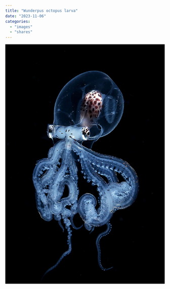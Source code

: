 ```yaml
---
title: "Wunderpus octopus larva"
date: "2023-11-06"
categories: 
  - "images"
  - "shares"
---
```


![](octopus.jpg "[Via Massimo](https://twitter.com/Rainmaker1973/status/1720833280243888349)")


